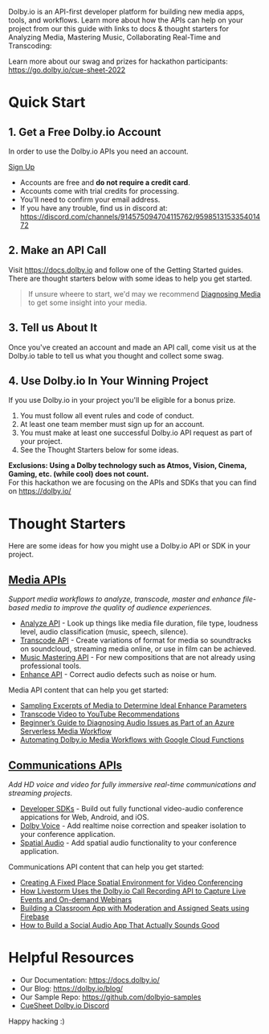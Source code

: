
Dolby.io is an API-first developer platform for building new media apps, tools, and workflows.  Learn more about how the APIs can help on your project from our this guide with links to docs & thought starters for Analyzing Media, Mastering Music, Collaborating Real-Time and Transcoding:

Learn more about our swag and prizes for hackathon participants: https://go.dolby.io/cue-sheet-2022

# Quick Start

## 1. Get a Free Dolby.io Account

In order to use the Dolby.io APIs you need an account.

[Sign Up](https://go.dolby.io/cs/c/?cta_guid=68113765-05e8-4921-b530-2797e41454a1&signature=AAH58kH5cFhQazLBCPMMcajwbnKDK9v-Yw&pageId=70038953835&placement_guid=8973e05c-9d37-4d9c-a083-0c890e646df9&click=b16ffdb9-cc7d-493e-9152-a85a3e419069&hsutk=d23691c6c2745196b3e88124a9f2b1de&canon=http%3A%2F%2Fgo.dolby.io%2Fcue-sheet-2022&portal_id=14544730&redirect_url=APefjpFTnJJjxf1_FN8VvKqyZxK-nmiHcr2_jVEs09_Pce-N__hSKoIc4STudtp8iRlRteOoE7b1Qjy4ntzUscrP_UcRLrUICh4FvrdeJYZo8Bf44Jxo00L7E-ezgdT9v8GAg2SkUabgWjJO3NKNWJ0hNJ0Sl8fyIdSnHS3WU49saFy_LySnNMEaOKeoi-6Dqb7I0gh_hbS3UaRA_0mMT2FApsHL-BadRJLsLdDF9gC15lbnKs0NHyWSHsyTHwC52GqDstxx6PPByUfOHvhqv1lYqCl_TVrEC4rYEsSk0Xku-KDwrELnCMhNK62N6lI0nPs9sMzKF342KZysAvjWwE-y8CaPFwJWCQ&__hstc=25701922.d23691c6c2745196b3e88124a9f2b1de.1633538007989.1648833682880.1649095982605.179&__hssc=25701922.3.1649181759155&__hsfp=3569055109&contentType=landing-page)

- Accounts are free and **do not require a credit card**.
- Accounts come with trial credits for processing.
- You'll need to confirm your email address.
- If you have any trouble, find us in discord at: https://discord.com/channels/914575094704115762/959851315335401472

## 2. Make an API Call

Visit https://docs.dolby.io and follow one of the Getting Started guides.  There are thought starters below
with some ideas to help you get started.

> If unsure wheere to start, we'd may we recommend [Diagnosing Media](https://docs.dolby.io/media-apis/docs/diagnose-api-guide) to get some insight into your media.

## 3. Tell us About It

Once you've created an account and made an API call, come visit us at the Dolby.io table
to tell us what you thought and collect some swag.

## 4. Use Dolby.io In Your Winning Project

If you use Dolby.io in your project you'll be eligible for a bonus prize.

1. You must follow all event rules and code of conduct.
2. At least one team member must sign up for an account.
3. You must make at least one successful Dolby.io API request as part of your project.
4. See the Thought Starters below for some ideas.

**Exclusions: Using a Dolby technology such as Atmos, Vision, Cinema, Gaming, etc. (while cool) does not count.**  
For this hackathon we are focusing on the APIs and SDKs that you can find on https://dolby.io/ 

# Thought Starters

Here are some ideas for how you might use a Dolby.io API or SDK in your project.

## [Media APIs](https://docs.dolby.io/media-apis/docs)

*Support media workflows to analyze, transcode, master and enhance file-based media to improve the quality of audience experiences.*

- [Analyze API](https://docs.dolby.io/media-apis/docs/analyze-api-guide) - Look up things like media file duration, file type, loudness level, audio classification (music, speech, silence).
- [Transcode API](https://docs.dolby.io/media-apis/docs/transcode-api-guide) - Create variations of format for media so soundtracks on soundcloud, streaming media online, or use in film can be achieved.
- [Music Mastering API](https://docs.dolby.io/media-apis/docs/music-mastering-api-guide) - For new compositions that are not already using professional tools.
- [Enhance API](https://docs.dolby.io/media-apis/docs/enhance-api-guide) - Correct audio defects such as noise or hum.

Media API content that can help you get started:
- [Sampling Excerpts of Media to Determine Ideal Enhance Parameters](https://dolby.io/blog/sampling-excerpts-of-media-to-determine-ideal-enhance-parameters/)
- [Transcode Video to YouTube Recommendations](https://dolby.io/blog/transcode-video-to-youtube-recommendations/)
- [Beginner’s Guide to Diagnosing Audio Issues as Part of an Azure Serverless Media Workflow](https://dolby.io/blog/diagnosing-audio-issues-azure-serverless-media-workflow/)
- [Automating Dolby.io Media Workflows with Google Cloud Functions](https://dolby.io/blog/automating-dolby-io-media-workflows-with-google-cloud-functions/)

## [Communications APIs](https://docs.dolby.io/communications-apis/docs)

*Add HD voice and video for fully immersive real-time communications and streaming projects.*

- [Developer SDKs](https://docs.dolby.io/communications-apis/docs/overview-developer-tools) - Build out fully functional video-audio conference appications for Web, Android, and iOS.
- [Dolby Voice](https://docs.dolby.io/communications-apis/docs/guides-dolby-voice) - Add realtime noise correction and speaker isolation to your conference application.
- [Spatial Audio](https://docs.dolby.io/communications-apis/docs/guides-spatial-audio) - Add spatial audio functionality to your conference application.

Communications API content that can help you get started:
- [Creating A Fixed Place Spatial Environment for Video Conferencing](https://dolby.io/blog/creating-a-fixed-place-spatial-environment-for-video-conferencing/)
- [How Livestorm Uses the Dolby.io Call Recording API to Capture Live Events and On-demand Webinars](https://dolby.io/blog/how-livestorm-uses-the-dolby-io-call-recording-api-to-capture-live-events-and-on-demand-webinars/)
- [Building a Classroom App with Moderation and Assigned Seats using Firebase](https://dolby.io/blog/building-a-classroom-app-with-moderation-and-assigned-seats-using-firebase/)
- [How to Build a Social Audio App That Actually Sounds Good](https://dolby.io/blog/how-to-build-a-social-audio-app-that-actually-sounds-good/)

# Helpful Resources

- Our Documentation: https://docs.dolby.io/
- Our Blog: https://dolby.io/blog/
- Our Sample Repo: https://github.com/dolbyio-samples
- [CueSheet Dolby.io Discord](https://discord.com/channels/914575094704115762/959851315335401472)

Happy hacking :)

